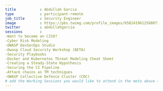 ```yaml
---
title           : Abdullah Garcia
type            : participant-remote
job_title       : Security Engineer
image           : https://pbs.twimg.com/profile_images/658241961258807300/OI8nZ68l_400x400.jpg
twitter         : abdullahgarcia 
sessions        : 
-Want to become an CISO?
-Cyber Risk Modeling
-OWASP DevSecOps Studio
-Owasp Cloud Security Workshop (BETA)
-Security Playbooks
-Docker and Kubernetes Threat Modeling Cheat Sheet
-Creating a Steady-State Hypothesis
-Securing the CI Pipeline
-Attack chains as TM techniques
-OWASP Collective Defence Cluster (CDC)
# add the Working Sessions you would like to attend in the meta above (use the session's title) e.g. sessions (one per line): -Security Playbooks Diagrams -Hackathon Daily Sessions
---
```


<!-- put more details about participant here -->
